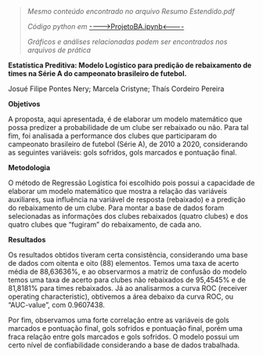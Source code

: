>*Mesmo conteúdo encontrado no arquivo Resumo Estendido.pdf*
>
>*Código python em* <a href="https://github.com/JosueNery/estudo-analise-dados/blob/a207407271fed8a91c920be8065467a68510abf7/brasileirao-sa/ProjetoBA.ipynb">---->ProjetoBA.ipynb<----</a>
>
>*Gráficos e análises relacionadas podem ser encontrados nos arquivos de prática*

**Estatística Preditiva: Modelo Logístico para predição de rebaixamento de times na Série A do campeonato brasileiro de futebol.**

Josué Filipe Pontes Nery; Marcela Cristyne; Thaís Cordeiro Pereira

**Objetivos**

A proposta, aqui apresentada, é de elaborar um modelo matemático que possa predizer a probabilidade de um clube ser rebaixado ou não. Para tal fim, foi analisada a performance dos clubes que participaram do campeonato brasileiro de futebol (Série A), de 2010 a 2020, considerando as seguintes variáveis: gols sofridos, gols marcados e pontuação final.

**Metodologia**

O método de Regressão Logística foi escolhido pois possui a capacidade de elaborar um modelo matemático que mostra a relação das variáveis auxiliares, sua influência na variável de resposta (rebaixado) e a predição do rebaixamento de um clube. Para montar a base de dados foram selecionadas as informações dos clubes rebaixados (quatro clubes) e dos quatro clubes que “fugiram” do rebaixamento, de cada ano.

**Resultados**

Os resultados obtidos tiveram certa consistência, considerando uma base de dados com oitenta e oito (88) elementos. Temos uma taxa de acerto média de 88,63636%, e ao observarmos a matriz de confusão do modelo temos uma taxa de acerto para clubes não rebaixados de 95,4545% e de 81,8181% para times rebaixados. Já ao analisarmos a curva ROC (receiver operating characteristic), obtivemos a área debaixo da curva ROC, ou “AUC-value”, com 0.9607438.

Por fim, observamos uma forte correlação entre as variáveis de gols marcados e pontuação final, gols sofridos e pontuação final, porém uma fraca relação entre gols marcados e gols sofridos. O modelo possui um certo nível de confiabilidade considerando a base de dados trabalhada.
